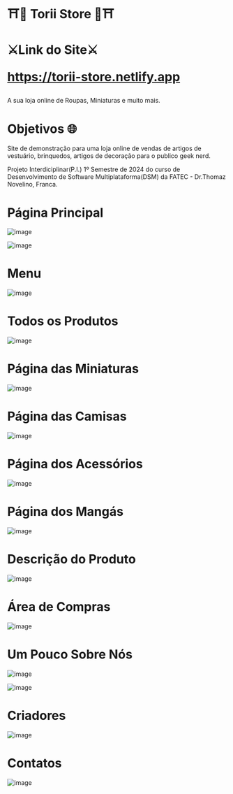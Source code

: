<h1>⛩️👺 Torii Store 👺⛩️</h1>

<h1>⚔️Link do Site⚔️

 https://torii-store.netlify.app 
</h1>

<p>A sua loja online de Roupas, Miniaturas e muito mais.</p>
<h1>Objetivos 🌐</h1>
<p>Site de demonstração para uma loja online de vendas de artigos de vestuário, brinquedos, artigos de decoração para o publico geek nerd.</p>
<p>Projeto Interdiciplinar(P.I.) 1º Semestre de 2024 do curso de Desenvolvimento de Software Multiplataforma(DSM) da FATEC - Dr.Thomaz Novelino, Franca.</p>

<h1>Página Principal</h1>

![image](https://github.com/Law751/Site-P.I-1--Semestre/assets/147450456/2850aeb9-e6ff-4a41-a633-54d9b4f4ba30)

![image](https://github.com/Law751/Site-P.I-1--Semestre/assets/147450456/059e86a1-f74d-485f-8b48-258fb438565b)

<h1>Menu</h1>

![image](https://github.com/Law751/Site-P.I-1--Semestre/assets/147450456/b85ce5ac-7494-4505-af90-d7c38585a4ab)

<h1>Todos os Produtos</h1>

![image](https://github.com/Law751/Site-P.I-1--Semestre/assets/147450456/1ed7ac81-a85c-485e-8f49-d0b350dccb5a)

<h1>Página das Miniaturas</h1>

![image](https://github.com/Law751/Site-P.I-1--Semestre/assets/147450456/75ad3cc2-ae4c-4a13-8f51-94133801b222)

<h1>Página das Camisas</h1>

![image](https://github.com/Law751/Site-P.I-1--Semestre/assets/147450456/100d46b8-b0ef-4b1e-919b-e00b1ba425df)

<h1>Página dos Acessórios</h1>

![image](https://github.com/Law751/Site-P.I-1--Semestre/assets/147450456/9d168069-6d93-43b8-8f43-5191eb1f7a0f)

<h1>Página dos Mangás</h1>

![image](https://github.com/Law751/Site-P.I-1--Semestre/assets/147450456/f0b4ad05-50a8-46c7-92ef-dbfebb2e6ae3)

<h1>Descrição do Produto</h1>

![image](https://github.com/Law751/Site-P.I-1--Semestre/assets/147450456/94bbbd15-05ab-4117-b699-f73451d3a72d)

<h1>Área de Compras</h1>

![image](https://github.com/Law751/Site-P.I-1--Semestre/assets/147450456/714323bb-c1e6-4300-9be7-ab3777611748)

<h1>Um Pouco Sobre Nós</h1>

![image](https://github.com/Law751/Site-P.I-1--Semestre/assets/147450456/629ec848-7e43-4a36-b0d1-bcd0b1220353)

![image](https://github.com/Law751/Site-P.I-1--Semestre/assets/147450456/ab6fa760-c8ec-480f-ada5-b7b2e0546dc6)

<h1>Criadores</h1>

![image](https://github.com/Law751/Site-P.I-1--Semestre/assets/147450456/094644b0-9226-4a4b-b577-eeec302ac992)

<h1>Contatos</h1>

![image](https://github.com/Law751/Site-P.I-1--Semestre/assets/147450456/11b8d718-8072-4d40-a81b-302a2fd0aeae)











